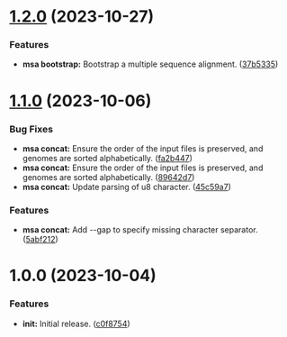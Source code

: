 # [1.2.0](https://github.com/aaronmussig/cytos/compare/v1.1.0...v1.2.0) (2023-10-27)


### Features

* **msa bootstrap:** Bootstrap a multiple sequence alignment. ([37b5335](https://github.com/aaronmussig/cytos/commit/37b5335ae49f72e01c59d0a8687eff634dd10bbc))

# [1.1.0](https://github.com/aaronmussig/cytos/compare/v1.0.0...v1.1.0) (2023-10-06)


### Bug Fixes

* **msa concat:** Ensure the order of the input files is preserved, and genomes are sorted alphabetically. ([fa2b447](https://github.com/aaronmussig/cytos/commit/fa2b44781327c6d5716e54de5635f20153817d0f))
* **msa concat:** Ensure the order of the input files is preserved, and genomes are sorted alphabetically. ([89642d7](https://github.com/aaronmussig/cytos/commit/89642d7992b98e3d3437e2ed17e397a938b5cc79))
* **msa concat:** Update parsing of u8 character. ([45c59a7](https://github.com/aaronmussig/cytos/commit/45c59a7d2f17d8255a4fbdcfb409e90721a78ff5))


### Features

* **msa concat:** Add --gap to specify missing character separator. ([5abf212](https://github.com/aaronmussig/cytos/commit/5abf212651bdaddaa442a63d64839fd1f4f24c2c))

# 1.0.0 (2023-10-04)


### Features

* **init:** Initial release. ([c0f8754](https://github.com/aaronmussig/cytos/commit/c0f87545ce55a3c826d143c6406f89e0760cb6c8))
